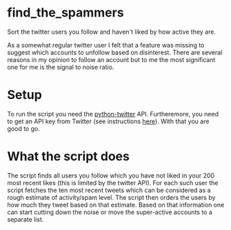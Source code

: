 # find_the_spammers
Sort the twitter users you follow and haven't liked by how active they are.

As a somewhat regular twitter user I felt that a feature was missing to suggest which accounts to unfollow based on disinterest. There are several reasons in my opinion to follow an account but to me the most significant one for me is the signal to noise ratio.

# Setup
To run the script you need the [python-twitter](https://python-twitter.readthedocs.io/en/latest/index.html) API. Furtheremore, you need to get an API key from Twitter (see instructions [here](https://python-twitter.readthedocs.io/en/latest/getting_started.html)). With that you are good to go.

# What the script does
The script finds all users you follow which you have not liked in your 200 most recent likes (this is limited by the twitter API). For each such user the script fetches the ten most recent tweets which can be considered as a rough estimate of activity/spam level. The script then orders the users by how much they tweet based on that estimate. Based on that information one can start cutting down the noise or move the super-active accounts to a separate list.
